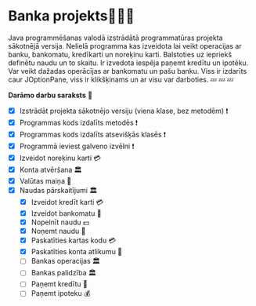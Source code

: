 # Banka projekts🤑🤑🤑
Java programmēšanas valodā izstrādātā programmatūras projekta sākotnējā versija. Nelielā programma kas izveidota lai veikt operacijas ar banku, bankomatu, kredīkarti un noreķinu karti. Balstoties uz iepriekš definētu naudu un to skaitu. Ir izvedota iespēja paņemt kredītu un ipotēku. Var veikt dažadas operācījas ar bankomatu un pašu banku. Viss ir izdarīts caur JOptionPane, viss ir klikšķinams un ar visu var darboties. 💤 💤 💤

**Darāmo darbu saraksts** 🧾
- [x] Izstrādāt projekta sākotnējo versiju (viena klase, bez metodēm) ❗️
- [x] Programmas kods izdalīts metodēs ❗️
- [x] Programmas kods izdalīts atsevišķās klasēs ❗️
- [x] Programmā ieviest galveno izvēlni ❗️
- [x] Izveidot noreķinu karti 💳
- [x] Konta atvēršana 🏛
- [x] Valūtas maiņa 💱
- [x] Naudas pārskaitījumi 🏛 
	- [x] Izveidot kredīt karti 💳
	- [x] Izveidot bankomatu 🏧
	- [x] Nopelnīt naudu 💵
	- [x] Noņemt naudu 🎰
 	- [x] Paskatīties kartas kodu 💳
	- [x] Paskatīties konta atlikumu 🏧
	- [ ] Bankas operacijas 🏛
	- [ ] Bankas palidzība 🏛
	- [ ] Paņemt kredītu 🎰
 	- [ ] Paņemt ipoteku 💰
